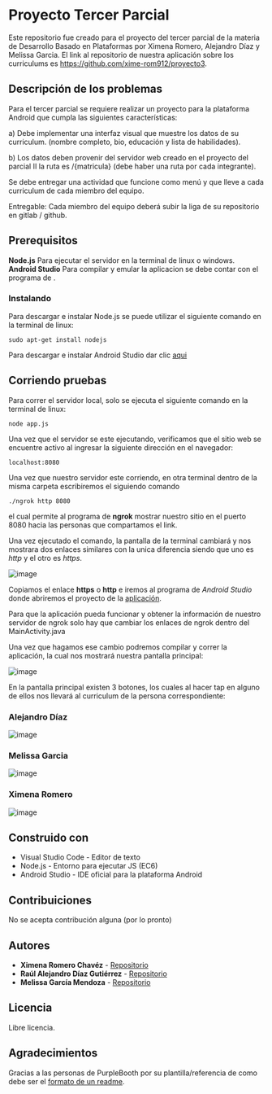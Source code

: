 # Proyecto Tercer Parcial

Este repositorio fue creado para el proyecto del tercer parcial de la materia de Desarrollo Basado en Plataformas por Ximena Romero, Alejandro Díaz y Melissa Garcia. El link al repositorio de nuestra aplicación sobre los curriculums es https://github.com/xime-rom912/proyecto3.

## Descripción de los problemas

Para el tercer parcial se requiere realizar un proyecto para la plataforma Android que cumpla las siguientes características:

a) Debe implementar una interfaz visual que muestre los datos de su curriculum. (nombre completo, bio, educación y lista de habilidades).

b) Los datos deben provenir del servidor web creado en el proyecto del parcial II la ruta es /{matricula} (debe haber una ruta por cada integrante).

Se debe entregar una actividad que funcione como menú y que lleve a cada curriculum de cada miembro del equipo.

Entregable: Cada miembro del equipo deberá subir la liga de su repositorio en gitlab / github.

## Prerequisitos

**Node.js** Para ejecutar el servidor en la terminal de linux o windows.
**Android Studio** Para compilar y emular la aplicacion se debe contar con el programa de .

### Instalando

Para descargar e instalar Node.js se puede utilizar el siguiente comando en la terminal de linux:

```
sudo apt-get install nodejs
```

Para descargar e instalar Android Studio dar clic [aqui](https://developer.android.com/studio)

## Corriendo pruebas

Para correr el servidor local, solo se ejecuta el siguiente comando en la terminal de linux:

```
node app.js
```

Una vez que el servidor se este ejecutando, verificamos que el sitio web se encuentre activo al ingresar la siguiente dirección en el navegador:

```
localhost:8080
```

Una vez que nuestro servidor este corriendo, en otra terminal dentro de la misma carpeta escribiremos el siguiendo comando

```
./ngrok http 8080
```

el cual permite al programa de **ngrok** mostrar nuestro sitio en el puerto 8080 hacia las personas que compartamos el link.

Una vez ejecutado el comando, la pantalla de la terminal cambiará y nos mostrara dos enlaces similares con la unica diferencia siendo que uno es _http_ y el otro es _https_.

![image]()

Copiamos el enlace **https** o **http** e iremos al programa de _Android Studio_ donde abriremos el proyecto de la [aplicación](https://github.com/xime-rom912/proyecto3).

Para que la aplicación pueda funcionar y obtener la información de nuestro servidor de ngrok solo hay que cambiar los enlaces de ngrok dentro del MainActivity.java

Una vez que hagamos ese cambio podremos compilar y correr la aplicación, la cual nos mostrará nuestra pantalla principal:

![image]()

En la pantalla principal existen 3 botones, los cuales al hacer tap en alguno de ellos nos llevará al curriculum de la persona correspondiente:

### Alejandro Díaz

![image]()

### Melissa Garcia

![image]()

### Ximena Romero

![image]()

## Construido con

- Visual Studio Code - Editor de texto
- Node.js - Entorno para ejecutar JS (EC6)
- Android Studio - IDE oficial para la plataforma Android

## Contribuiciones

No se acepta contribución alguna (por lo pronto)

## Autores

- **Ximena Romero Chavéz** - [Repositorio](https://github.com/xime-rom912)
- **Raúl Alejandro Díaz Gutiérrez** - [Repositorio](https://github.com/a329782)
- **Melissa García Mendoza** - [Repositorio](https://github.com/moonormal)

## Licencia

Libre licencia.

## Agradecimientos

Gracias a las personas de PurpleBooth por su plantilla/referencia de como debe ser el [formato de un readme](https://gist.github.com/PurpleBooth/109311bb0361f32d87a2).
